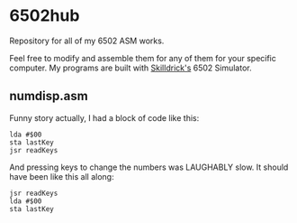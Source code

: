 # 6502hub
Repository for all of my 6502 ASM works.


Feel free to modify and assemble them for any of them for your specific computer. My programs are built with [Skilldrick's](https://github.com/skilldrick) 6502 Simulator.

## numdisp.asm
Funny story actually, I had a block of code like this:
```Assembly
lda #$00
sta lastKey
jsr readKeys
```

And pressing keys to change the numbers was LAUGHABLY slow. It should have been like this all along:

```Assembly
jsr readKeys
lda #$00
sta lastKey
```
